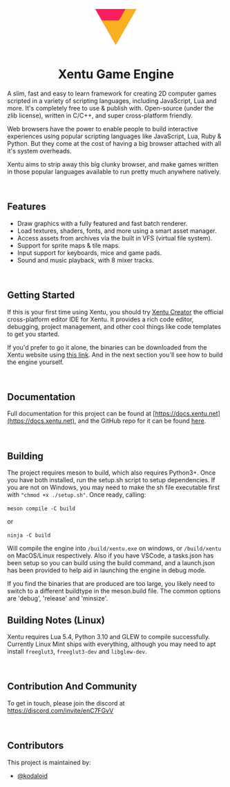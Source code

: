 <p align="center"><img width="100" src="demos/main/images/logo.png" alt="Xentu logo" /></p>
<h1 align="center">Xentu Game Engine</h1>

A slim, fast and easy to learn framework for creating 2D computer games scripted 
in a variety of scripting languages, including JavaScript, Lua and more. It's 
completely free to use & publish with. Open-source (under the zlib license), 
written in C/C++, and super cross-platform friendly.

Web browsers have the power to enable people to build interactive experiences 
using popular scripting languages like JavaScript, Lua, Ruby & Python. But they 
come at the cost of having a big browser attached with all it's system overheads. 

Xentu aims to strip away this big clunky browser, and make games written in those popular 
languages available to run pretty much anywhere natively.

<br />


## Features

- Draw graphics with a fully featured and fast batch renderer.
- Load textures, shaders, fonts, and more using a smart asset manager.
- Access assets from archives via the built in VFS (virtual file system).
- Support for sprite maps & tile maps.
- Input support for keyboards, mice and game pads.
- Sound and music playback, with 8 mixer tracks.

<br />


## Getting Started

If this is your first time using Xentu, you should try [Xentu Creator](https://xentu.net/creator) the official cross-platform editor IDE for Xentu. It provides a rich code editor, debugging, project management, and other cool things like code templates to get you started.

If you'd prefer to go it alone, the binaries can be downloaded from the Xentu
website using [this link](https://xentu.net/binaries). And in the next section
you'll see how to build the engine yourself.

<br />


## Documentation

Full documentation for this project can be found at [https://docs.xentu.net](https://docs.xentu.net), and the GitHub repo for it can be found [here](https://github.com/xentu/xentu-docs).

<br />


## Building

The project requires meson to build, which also requires Python3+. Once you have
both installed, run the setup.sh script to setup dependencies. If you are not on Windows, you may need to make the sh file executable first with `"chmod +x ./setup.sh"`. Once ready, calling:

```meson compile -C build```

or

```ninja -C build```

Will compile the engine into `/build/xentu.exe` on windows, or `/build/xentu` on
MacOS/Linux respectively. Also if you have VSCode, a tasks.json has been setup
so you can build using the build command, and a launch.json has been provided to
help aid in launching the engine in debug mode.

If you find the binaries that are produced are too large, you likely need to
switch to a different buildtype in the meson.build file. The common options are
'debug', 'release' and 'minsize'.

## Building Notes (Linux)

Xentu requires Lua 5.4, Python 3.10 and GLEW to compile successfully. Currently
Linux Mint ships with everything, although you may need to apt install 
`freeglut3`, `freeglut3-dev` and `libglew-dev`.

<br />

## Contribution And Community

To get in touch, please join the discord at https://discord.com/invite/enC7FGvV

<br />

## Contributors

This project is maintained by: 

* [@kodaloid](https://github.com/kodaloid)

<br />
